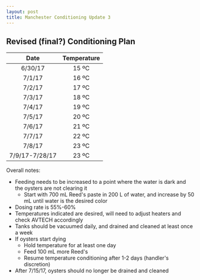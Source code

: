 ```yaml
---
layout: post
title: Manchester Conditioning Update 3
---
```


## Revised (final?) Conditioning Plan

|    **Date**    |   **Temperature**  |
|:--------------:|:------------------:|
|     6/30/17    |        15 ºC       |
|     7/1/17     |        16 ºC       |
|     7/2/17     |        17 ºC       |
|     7/3/17     |        18 ºC       |
|     7/4/17     |        19 ºC       |
|     7/5/17     |        20 ºC       |
|     7/6/17     |        21 ºC       |
|     7/7/17     |        22 ºC       |
|     7/8/17     |        23 ºC       |
| 7/9/17-7/28/17 |        23 ºC       |

Overall notes:

- Feeding needs to be increased to a point where the water is dark and the oysters are not clearing it
  - Start with 700 mL Reed's paste in 200 L of water, and increase by 50 mL until water is the desired color
- Dosing rate is 55%-60%
- Temperatures indicated are desired, will need to adjust heaters and check AVTECH accordingly
- Tanks should be vacuumed daily, and drained and cleaned at least once a week
- If oysters start dying
  - Hold temperature for at least one day
  - Feed 100 mL more Reed's
  - Resume temperature conditioning after 1-2 days (handler's discretion)
- After 7/15/17, oysters should no longer be drained and cleaned
